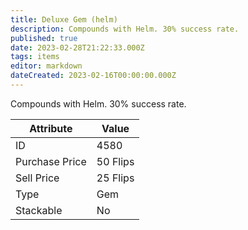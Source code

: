 ```yaml
---
title: Deluxe Gem (helm)
description: Compounds with Helm. 30% success rate.
published: true
date: 2023-02-28T21:22:33.000Z
tags: items
editor: markdown
dateCreated: 2023-02-16T00:00:00.000Z
---
```


Compounds with Helm. 30% success rate.

|Attribute|Value|
|-|-|
|ID|4580|
|Purchase Price|50 Flips|
|Sell Price|25 Flips|
|Type|Gem|
|Stackable|No|

